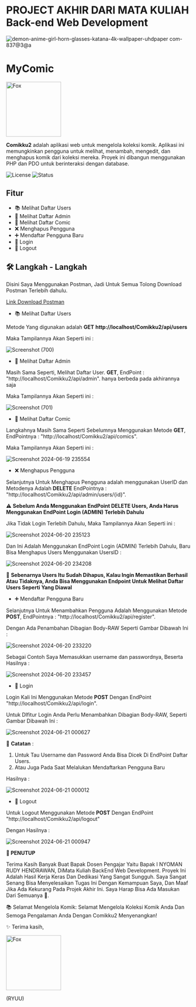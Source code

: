 # PROJECT AKHIR DARI MATA KULIAH Back-end Web Development	

![demon-anime-girl-horn-glasses-katana-4k-wallpaper-uhdpaper com-837@3@a](https://github.com/MAhyarPratama/Comikku2/assets/147960017/a94d93ac-b355-4b43-9b22-35d6dcbd08ee)



#  MyComic

<img src="https://github.com/MAhyarPratama/Comikku2/assets/147960017/0d0adab4-4506-492a-b5a7-84dd2775c3e7" alt="Fox" width="150"> 

**Comikku2** adalah aplikasi web untuk mengelola koleksi komik. Aplikasi ini memungkinkan pengguna untuk melihat, menambah, mengedit, dan menghapus komik dari koleksi mereka. Proyek ini dibangun menggunakan PHP dan PDO untuk berinteraksi dengan database.

![License](https://img.shields.io/badge/license-MIT-blue.svg)
![Status](https://img.shields.io/badge/status-active-green.svg)


## Fitur


- 📚 Melihat Daftar Users
- 👥 Melihat Daftar Admin
- 📖 Melihat Daftar Comic
- ❌ Menghapus Pengguna
- ➕ Mendaftar Pengguna Baru
- 🔑 Login
- 🚪 Logout


## 🛠️ Langkah - Langkah
Disini Saya Menggunakan Postman, Jadi Untuk Semua Tolong Download Postman Terlebih dahulu.

[Link Download Postman](https://www.postman.com/downloads/)



- 📚 Melihat Daftar Users

Metode Yang digunakan adalah **GET** **http://localhost/Comikku2/api/users**

Maka Tampilannya Akan Seperti ini :

![Screenshot (700)](https://github.com/MAhyarPratama/Comikku2/assets/147960017/87704305-22a5-4ff4-a611-f73c945a9df2)



- 👥 Melihat Daftar Admin

Masih Sama Seperti, Melihat Daftar User. **GET**, EndPoint : "http://localhost/Comikku2/api/admin". hanya berbeda pada akhirannya saja

Maka Tampilannya Akan Seperti ini :

![Screenshot (701)](https://github.com/MAhyarPratama/Comikku2/assets/147960017/5630ee85-8f14-4055-9891-ea5f020bb8e7)



- 📖 Melihat Daftar Comic

Langkahnya Masih Sama Seperti Sebelumnya Menggunakan Metode **GET**, EndPointnya : "http://localhost/Comikku2/api/comics".

Maka Tampilannya Akan Seperti ini :

![Screenshot 2024-06-19 235554](https://github.com/MAhyarPratama/Comikku2/assets/147960017/ff960d69-1ca1-48bb-a403-3842892ca3c7)



- ❌ Menghapus Pengguna

Selanjutnya Untuk Menghapus Pengguna adalah menggunakan UserID dan Metodenya Adalah **DELETE** EndPointnya : "http://localhost/Comikku2/api/admin/users/{id}".

⚠️ **Sebelum Anda Menggunakan EndPoint DELETE Users, Anda Harus Menggunakan EndPoint Login (ADMIN) Terlebih Dahulu**

Jika Tidak Login Terlebih Dahulu, Maka Tampilannya Akan Seperti ini :

![Screenshot 2024-06-20 235123](https://github.com/MAhyarPratama/Comikku2/assets/147960017/c7d615e2-b290-48d9-a59b-814bc3ddb269)


Dan Ini Adalah Menggunakan EndPoint Login (ADMIN) Terlebih Dahulu, Baru Bisa Menghapus Users Menggunakan UsersID :

![Screenshot 2024-06-20 234208](https://github.com/MAhyarPratama/Comikku2/assets/147960017/2372467b-74eb-497d-ab4f-9cf09e99c649)

📝 **Sebenarnya Users Itu Sudah Dihapus, Kalau Ingin Memastikan Berhasil Atau Tidaknya, Anda Bisa Menggunakan Endpoint Untuk Melihat Daftar Users Seperti Yang Diawal**



- ➕ Mendaftar Pengguna Baru

Selanjutnya Untuk Menambahkan Pengguna Adalah Menggunakan Metode **POST**, EndPointnya : "http://localhost/Comikku2/api/register".

Dengan Ada Penambahan Dibagian Body-RAW Seperti Gambar Dibawah Ini : 

![Screenshot 2024-06-20 233220](https://github.com/MAhyarPratama/Comikku2/assets/147960017/ad0209fc-7fad-4a38-a8ee-2bea7210ae09)

Sebagai Contoh Saya Memasukkan username dan passwordnya, Beserta Hasilnya :

![Screenshot 2024-06-20 233457](https://github.com/MAhyarPratama/Comikku2/assets/147960017/2c39f8a9-cda1-4425-8493-4a35f1e5cd0c)



- 🔑 Login

Login Kali Ini Menggunakan Metode **POST** Dengan EndPoint "http://localhost/Comikku2/api/login".

Untuk DIfitur Login Anda Perlu Menambahkan Dibagian Body-RAW, Seperti Gambar Dibawah Ini :

![Screenshot 2024-06-21 000627](https://github.com/MAhyarPratama/Comikku2/assets/147960017/23025a76-3d46-4143-a6f2-594f9e1a8c32)

📝 **Catatan** :

  1. Untuk Tau Username dan Password Anda Bisa Dicek Di EndPoint Daftar Users.
  2. Atau Juga Pada Saat Melalukan Mendaftarkan Pengguna Baru

Hasilnya :

![Screenshot 2024-06-21 000012](https://github.com/MAhyarPratama/Comikku2/assets/147960017/701e003e-80c6-4fe6-9519-4967cd7cca91)


- 🚪 Logout

Untuk Logout Menggunakan Metode **POST** Dengan EndPoint "http://localhost/Comikku2/api/logout"

Dengan Hasilnya :

![Screenshot 2024-06-21 000947](https://github.com/MAhyarPratama/Comikku2/assets/147960017/9a5743a3-8966-4b9b-9a72-ceb5cd4f070e)




**🏁 PENUTUP**

Terima Kasih Banyak Buat Bapak Dosen Pengajar Yaitu Bapak I NYOMAN RUDY HENDRAWAN, DiMata Kuliah BackEnd Web Development. Proyek Ini Adalah Hasil Kerja Keras Dan Dedikasi Yang Sangat Sungguh. Saya Sangat Senang Bisa Menyelesaikan Tugas Ini Dengan Kemampuan Saya, Dan Maaf Jika Ada Kekurang Pada Projek Akhir Ini. Saya Harap Bisa Ada Masukan Dari Semuanya 🙏.

📚 Selamat Mengelola Komik: Selamat Mengelola Koleksi Komik Anda Dan Semoga Pengalaman Anda Dengan Comikku2 Menyenangkan!

✨ Terima kasih,

<img src="https://github.com/MAhyarPratama/Comikku2/assets/147960017/0d0adab4-4506-492a-b5a7-84dd2775c3e7" alt="Fox" width="150"> 

(RYUU)

